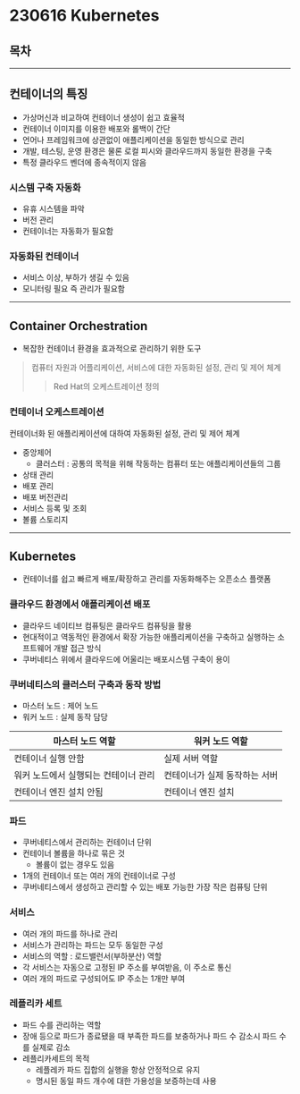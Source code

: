 # 230616 Kubernetes
## 목차
---
## 컨테이너의 특징
- 가상머신과 비교하여 컨테이너 생성이 쉽고 효율적
- 컨테이너 이미지를 이용한 배포와 롤백이 간단
- 언어나 프레임워크에 상관없이 애플리케이션을 동일한 방식으로 관리
- 개발, 테스팅, 운영 환경은 물론 로컬 피시와 클라우드까지 동일한 환경을 구축
- 특정 클라우드 벤더에 종속적이지 않음

### 시스템 구축 자동화
- 유휴 시스템을 파악
- 버전 관리
- 컨테이너는 자동화가 필요함

### 자동화된 컨테이너
- 서비스 이상, 부하가 생길 수 있음
- 모니터링 필요 즉 관리가 필요함

---
## Container Orchestration
- 복잡한 컨테이너 환경을 효과적으로 관리하기 위한 도구
> 컴퓨터 자원과 어플리케이션, 서비스에 대한 자동화된 설정, 관리 및 제어 체계
> > Red Hat의 오케스트레이션 정의

### 컨테이너 오케스트레이션
컨테이너화 된 애플리케이션에 대하여 자동화된 설정, 관리 및 제어 체계
- 중앙제어
  - 클러스터 : 공통의 목적을 위해 작동하는 컴퓨터 또는 애플리케이션들의 그룹
- 상태 관리
- 배포 관리
- 배포 버전관리
- 서비스 등록 및 조회
- 볼륨 스토리지

---
## Kubernetes
- 컨테이너를 쉽고 빠르게 배포/확장하고 관리를 자동화해주는 오픈소스 플랫폼
### 클라우드 환경에서 애플리케이션 배포
- 클라우드 네이티브 컴퓨팅은 클라우드 컴퓨팅을 활용
- 현대적이고 역동적인 환경에서 확장 가능한 애플리케이션을 구축하고 실행하는 소프트웨어 개발 접근 방식
- 쿠버네티스 위에서 클라우드에 어울리는 배포시스템 구축이 용이

### 쿠버네티스의 클러스터 구축과 동작 방법
- 마스터 노드 : 제어 노드
- 워커 노드 : 실제 동작 담당

| 마스터 노드 역할   | 워커 노드 역할 |
| ------------------ | -------------- |
| 컨테이너 실행 안함 | 실제 서버 역할 |
| 워커 노드에서 실행되는 컨테이너 관리 | 컨테이너가 실제 동작하는 서버 | 
| 컨테이너 엔진 설치 안됨 | 컨테이너 엔진 설치 |

### 파드
- 쿠버네티스에서 관리하는 컨테이너 단위
- 컨테이너 볼륨을 하나로 묶은 것
  - 볼륨이 없는 경우도 있음
- 1개의 컨테이너 또는 여러 개의 컨테이너로 구성
- 쿠버네티스에서 생성하고 관리할 수 있는 배포 가능한 가장 작은 컴퓨팅 단위

### 서비스
- 여러 개의 파드를 하나로 관리
- 서비스가 관리하는 파드는 모두 동일한 구성
- 서비스의 역할 : 로드밸런서(부하분산) 역할
- 각 서비스는 자동으로 고정된 IP 주소를 부여받음, 이 주소로 통신
- 여러 개의 파드로 구성되어도 IP 주소는 1개만 부여


### 레플리카 세트
- 파드 수를 관리하는 역할
- 장애 등으로 파드가 종료됐을 때 부족한 파드를 보충하거나 파드 수 감소시 파드 수를 실제로 감소
- 레플리카세트의 목적
  - 레플레카 파드 집합의 실행을 항상 안정적으로 유지
  - 명시된 동일 파드 개수에 대한 가용성을 보증하는데 사용
